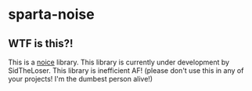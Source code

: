# sparta-noise
## WTF is this?!
This is a [noice](https://www.google.com/search?q=noise+algorithms&ei=NDCTY-LZEc2NseMPx_Wo-AM&ved=0ahUKEwjiw6fSyuz7AhXNRmwGHcc6Cj8Q4dUDCA8&uact=5&oq=noise+algorithms&gs_lcp=Cgxnd3Mtd2l6LXNlcnAQAzIFCAAQgAQyBggAEBYQHjIGCAAQFhAeMgYIABAWEB4yBggAEBYQHjIGCAAQFhAeMgYIABAWEB4yBggAEBYQHjIGCAAQFhAeMgYIABAWEB46CggAEEcQ1gQQsAM6BwgAELADEENKBAhBGABKBAhGGABQ7wFY7wFgiwdoAXABeACAAWSIAWSSAQMwLjGYAQCgAQHIAQnAAQE&sclient=gws-wiz-serp) library.
This library is currently under development by SidTheLoser.
This library is inefficient AF! (please don't use this in any of your projects! I'm the dumbest person alive!)
